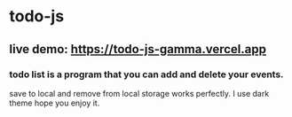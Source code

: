 # todo-js
## live demo: https://todo-js-gamma.vercel.app

### todo list is a program that you can add and delete your events.
save to local and remove from local storage works perfectly.
I use dark theme hope you enjoy it.
